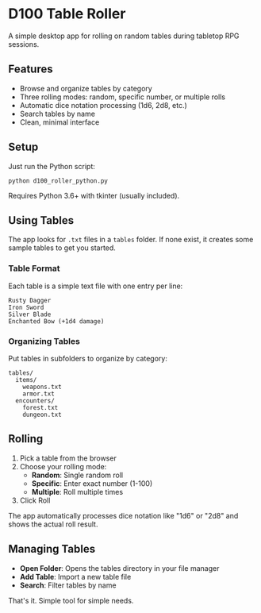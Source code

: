 # D100 Table Roller

A simple desktop app for rolling on random tables during tabletop RPG sessions.

## Features

- Browse and organize tables by category
- Three rolling modes: random, specific number, or multiple rolls
- Automatic dice notation processing (1d6, 2d8, etc.)
- Search tables by name
- Clean, minimal interface

## Setup

Just run the Python script:

```
python d100_roller_python.py
```

Requires Python 3.6+ with tkinter (usually included).

## Using Tables

The app looks for `.txt` files in a `tables` folder. If none exist, it creates some sample tables to get you started.

### Table Format

Each table is a simple text file with one entry per line:

```
Rusty Dagger
Iron Sword
Silver Blade
Enchanted Bow (+1d4 damage)
```

### Organizing Tables

Put tables in subfolders to organize by category:

```
tables/
  items/
    weapons.txt
    armor.txt
  encounters/
    forest.txt
    dungeon.txt
```

## Rolling

1. Pick a table from the browser
2. Choose your rolling mode:
   - **Random**: Single random roll
   - **Specific**: Enter exact number (1-100)
   - **Multiple**: Roll multiple times
3. Click Roll

The app automatically processes dice notation like "1d6" or "2d8" and shows the actual roll result.

## Managing Tables

- **Open Folder**: Opens the tables directory in your file manager
- **Add Table**: Import a new table file
- **Search**: Filter tables by name

That's it. Simple tool for simple needs.